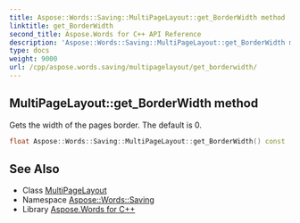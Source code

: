 ```yaml
---
title: Aspose::Words::Saving::MultiPageLayout::get_BorderWidth method
linktitle: get_BorderWidth
second_title: Aspose.Words for C++ API Reference
description: 'Aspose::Words::Saving::MultiPageLayout::get_BorderWidth method. Gets the width of the pages border. The default is 0 in C++.'
type: docs
weight: 9000
url: /cpp/aspose.words.saving/multipagelayout/get_borderwidth/
---
```

## MultiPageLayout::get_BorderWidth method


Gets the width of the pages border. The default is 0.

```cpp
float Aspose::Words::Saving::MultiPageLayout::get_BorderWidth() const
```

## See Also

* Class [MultiPageLayout](../)
* Namespace [Aspose::Words::Saving](../../)
* Library [Aspose.Words for C++](../../../)

